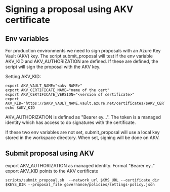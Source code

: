 # Signing a proposal using AKV certificate

## Env variables

For production environments we need to sign proposals with an Azure Key Vault (AKV) key.
The script submit_proposal will test if the env variable AKV_KID and AKV_AUTHORIZATION are defined. If these are defined, the script will sign the proposal with the AKV key.

Setting AKV_KID:

```
export AKV_VAULT_NAME="<akv NAME>"
export AKV_CERTIFICATE_NAME="name of the cert"
export AKV_CERTIFICATE_VERSION="<version of certificate>"
export AKV_KID="https://$AKV_VAULT_NAME.vault.azure.net/certificates/$AKV_CERTIFICATE_NAME/$AKV_CERTIFICATE_VERSION"
echo $AKV_KID
```

AKV_AUTHORIZATION is defined as "Bearer ey...". The token is a managed identity which has access to do signatures with the certificate.

If these two env variables are not set, submit_proposal will use a local key stored in the workspace directory. When set, signing will be done on AKV.

## Submit proposal using AKV

export AKV_AUTHORIZATION as managed identity. Format "Bearer ey.."
export AKV_KID points to the AKV certificate

```
scripts/submit_proposal.sh  --network_url $KMS_URL --certificate_dir $KEYS_DIR --proposal_file governance/policies/settings-policy.json
```
